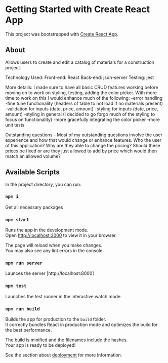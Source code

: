 # Getting Started with Create React App

This project was bootstrapped with [Create React App](https://github.com/facebook/create-react-app).

## About
Allows users to create and edit a catalog of materials for a construction project. 

Technology Used:
Front-end: React 
Back-end: json-server
Testing: jest

More details: I made sure to have all basic CRUD features working before moving on to work on styling, testing, adding the color picker. With more time to work on this I would enhance much of the following:
-error handling
-fine tune functionality (headers of table to not load if no materials present)
-validation for inputs (date, price, amount)
-styling for inputs (date, price, amount)
-styling in general (I decided to go forgo much of the styling to focus on functionality)
-more gracefully integrating the color picker
-more unit tests

Outstanding questions - Most of my outstanding questions involve the user experience and how that would change or enhance features. Who the user of this application? Why are they able to change the pricing? Should these prices be fixed or are they just allowed to add by price which would then match an allowed volume?

## Available Scripts

In the project directory, you can run:

### `npm i`
 
Get all necessary packages

### `npm start`

Runs the app in the development mode.\
Open [http://localhost:3000](http://localhost:3000) to view it in your browser.

The page will reload when you make changes.\
You may also see any lint errors in the console.

### `npm run server` 
Launces the server [http://localhost:8000]

### `npm test`

Launches the test runner in the interactive watch mode.

### `npm run build`

Builds the app for production to the `build` folder.\
It correctly bundles React in production mode and optimizes the build for the best performance.

The build is minified and the filenames include the hashes.\
Your app is ready to be deployed!

See the section about [deployment](https://facebook.github.io/create-react-app/docs/deployment) for more information.

